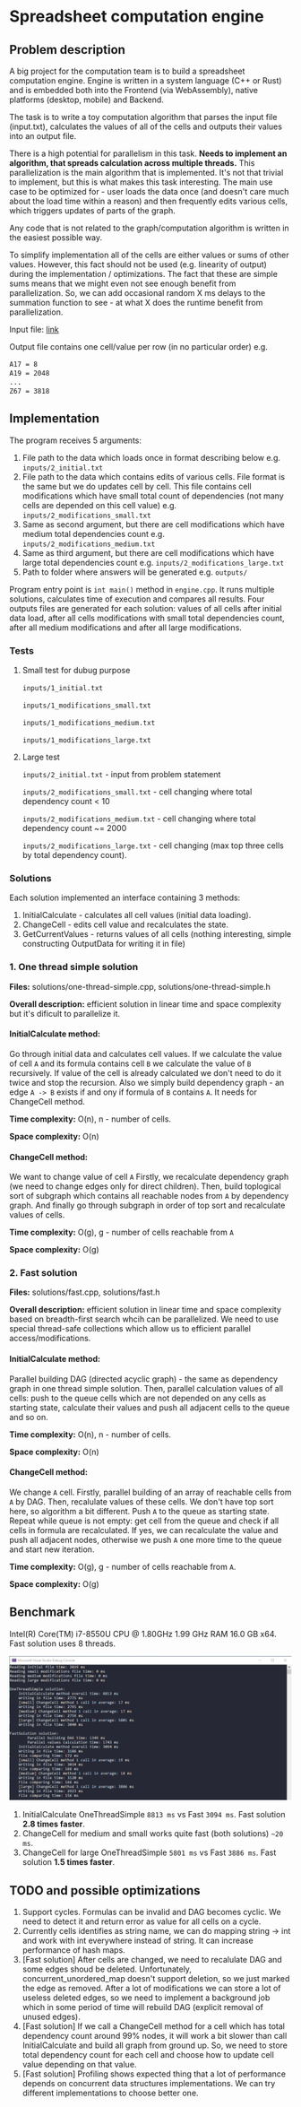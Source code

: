 # Spreadsheet computation engine

## Problem description
A big project for the computation team is to build a spreadsheet computation engine. Engine is written in a system language (C++ or Rust) and is embedded both into the Frontend (via WebAssembly), native platforms (desktop, mobile) and Backend.

The task is to write a toy computation algorithm that parses the input file (input.txt), calculates the values of all of the cells and outputs their values into an output file.

There is a high potential for parallelism in this task. **Needs to implement an algorithm, that spreads calculation across multiple threads.** This parallelization is the main algorithm that is implemented. It's not that trivial to implement, but this is what makes this task interesting. The main use case to be optimized for - user loads the data once (and doesn't care much about the load time within a reason)  and then frequently edits various cells, which triggers updates of parts of the graph.  

Any code that is not related to the graph/computation algorithm is written in the easiest possible way.

To simplify implementation all of the cells are either values or sums of other values. However, this fact should not be used (e.g. linearity of output) during the implementation / optimizations. The fact that these are simple sums means that we might even not see enough benefit from parallelization. So, we can add occasional random X ms delays to the summation function to see - at what X does the runtime benefit from parallelization.

Input file: [link](https://drive.google.com/file/d/15DBou3JBA-E-51npnyVy420q_8ZbMa-y/view?usp=sharing) 

Output file contains one cell/value per row (in no particular order) e.g.

    A17 = 8
    A19 = 2048
    ...
    Z67 = 3818

## Implementation

The program receives 5 arguments:

1) File path to the data which loads once in format describing below e.g. `inputs/2_initial.txt`
2) File path to the data which contains edits of various cells. File format is the same but we do updates cell by cell. This file contains cell modifications which have small total count of dependencies (not many cells are depended on this cell value) e.g. `inputs/2_modifications_small.txt`
3) Same as second argument, but there are cell modifications which have medium total dependencies count e.g. `inputs/2_modifications_medium.txt`
4) Same as third argument, but there are cell modifications which have large total dependencies count e.g. `inputs/2_modifications_large.txt`
5) Path to folder where answers will be generated e.g. `outputs/`

Program entry point is `int main()` method in `engine.cpp`. It runs multiple solutions, calculates time of execution and compares all results. Four outputs files are generated for each solution: values of all cells after initial data load, after all cells modifications with small total dependencies count, after all medium modifications and after all large modifications.

    
### Tests

1) Small test for dubug purpose

    `inputs/1_initial.txt`

    `inputs/1_modifications_small.txt`

    `inputs/1_modifications_medium.txt`

    `inputs/1_modifications_large.txt` 


2) Large test

    `inputs/2_initial.txt` - input from problem statement
    
    `inputs/2_modifications_small.txt` - cell changing where total dependency count < 10
    
    `inputs/2_modifications_medium.txt` - cell changing where total dependency count ~= 2000
    
    `inputs/2_modifications_large.txt` - cell changing (max top three cells by total dependency count).

### Solutions

Each solution implemented an interface containing 3 methods: 

1) InitialCalculate - calculates all cell values (initial  data loading).
2) ChangeCell - edits cell value and recalculates the state.
3) GetCurrentValues - returns values of all cells (nothing interesting, simple constructing OutputData for writing it in file)

### 1. One thread simple solution

**Files:** solutions/one-thread-simple.cpp, solutions/one-thread-simple.h

**Overall description:** efficient solution in linear time and space complexity but it's dificult to parallelize it.

#### InitialCalculate method:

Go through initial data and calculates cell values. If we calculate the value of cell `A` and its formula contains cell `B` we calculate the value of `B` recursively. If value of the cell is already calculated we don't need to do it twice and stop the recursion. Also we simply build dependency graph - an edge `A -> B` exists if and ony if formula of `B` contains `A`. It needs for ChangeCell method.

**Time complexity:** O(n), n - number of cells.

**Space complexity:** O(n)

#### ChangeCell method:

We want to change value of cell `A` Firstly, we recalculate dependency graph (we need to change edges only for direct children). Then, build toplogical sort of subgraph which contains all reachable nodes from `A` by dependency graph. And finally go through subgraph in order of top sort and recalculate values of cells. 

**Time complexity:** O(g), g - number of cells reachable from `A`

**Space complexity:** O(g)

### 2. Fast solution

**Files:** solutions/fast.cpp, solutions/fast.h

**Overall description:** efficient solution in linear time and space complexity based on breadth-first search whcih can be parallelized. We need to use special thread-safe collections which allow us to efficient parallel access/modifications.

#### InitialCalculate method:

Parallel building DAG (directed acyclic graph) - the same as dependency graph in one thread simple solution. Then, parallel calculation values of all cells: push to the queue cells which are not depended on any cells as starting state, calculate their values and push all adjacent cells to the queue and so on.

**Time complexity:** O(n), n - number of cells.

**Space complexity:** O(n)

#### ChangeCell method:

We change `A` cell. Firstly, parallel building of an array of reachable cells from `A` by DAG. Then, recalulate values of these cells. We don't have top sort here, so algorithm a bit different. Push `A` to the queue as starting state. Repeat while queue is not empty: get cell from the queue and check if all cells in formula are recalculated. If yes, we can recalculate the value and push all adjacent nodes, otherwise we push `A` one more time to the queue and start new iteration.

**Time complexity:** O(g), g - number of cells reachable from `A`.

**Space complexity:** O(g)


## Benchmark

Intel(R) Core(TM) i7-8550U CPU @ 1.80GHz 1.99 GHz RAM 16.0 GB x64.
Fast solution uses 8 threads.


![](benchmark.png)

1) InitialCalculate OneThreadSimple `8813 ms` vs Fast `3094 ms`. Fast solution **2.8 times faster**.
2) ChangeCell for medium and small works quite fast (both solutions) `~20 ms`.
3) ChangeCell for large OneThreadSimple `5801 ms` vs Fast `3886 ms`. Fast solution **1.5 times faster**.

## TODO and possible optimizations

1) Support cycles. Formulas can be invalid and DAG becomes cyclic. We need to detect it and return error as value for all cells on a cycle.
2) Currently cells identifies as string name, we can do mapping string -> int and work with int everywhere instead of string. It can increase performance of hash maps.
3) [Fast solution] After cells are changed, we need to recalulate DAG and some edges shoud be deleted. Unfortunately, concurrent_unordered_map doesn't support deletion, so we just marked the edge as removed. After a lot of modifications we can store a lot of useless deleted edges, so we need to implement a background job which in some period of time will rebuild DAG (explicit removal of unused edges).
4) [Fast solution] If we call a ChangeCell method for a cell which has total dependency count around 99% nodes, it will work a bit slower than call InitialCalculate and build all graph from ground up. So, we need to store total dependency count for each cell and choose how to update cell value depending on that value.
5) [Fast solution] Profiling shows expected thing that a lot of performance depends on concurrent data structures implementations. We can try different implementations to choose better one.
